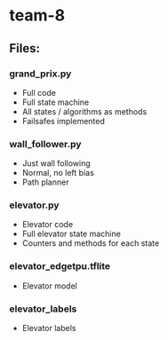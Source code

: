 # team-8

## Files:
### grand_prix.py
 - Full code
 - Full state machine
 - All states / algorithms as methods
 - Failsafes implemented

### wall_follower.py
 - Just wall following
 - Normal, no left bias
 - Path planner

### elevator.py
 - Elevator code
 - Full elevator state machine
 - Counters and methods for each state

### elevator_edgetpu.tflite
 - Elevator model

### elevator_labels
 - Elevator labels
